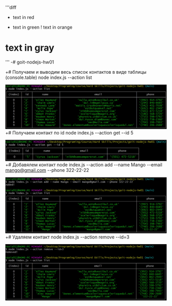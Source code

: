 '''diff
- text in red
+ text in green
! text in orange
# text in gray
'''
-# goit-nodejs-hw01

+# Получаем и выводим весь список контактов в виде таблицы (console.table)
node index.js --action list

![alt text](images/list.jpg "Список контактів")
+# Получаем контакт по id
node index.js --action get --id 5

![alt text](images/get-by-id.jpg "Контакт по id")
+# Добавялем контакт
node index.js --action add --name Mango --email mango@gmail.com --phone 322-22-22

![alt text](images/add.jpg "Додаємо контакт")
+# Удаляем контакт
node index.js --action remove --id=3

![alt text](images/remove.jpg "Видаляємо контакт")
